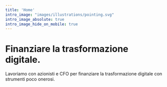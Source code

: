 ```yaml
---
title: 'Home'
intro_image: "images/illustrations/pointing.svg"
intro_image_absolute: true
intro_image_hide_on_mobile: true
---
```


# Finanziare la trasformazione digitale.

Lavoriamo con azionisti e CFO per finanziare la trasformazione digitale con strumenti poco onerosi.
